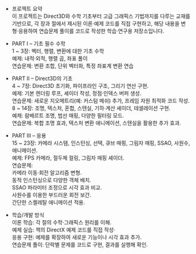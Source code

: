 - 프로젝트 요약  
이 프로젝트는 Direct3D와 수학 기초부터 고급 그래픽스 기법까지를 다루는 교재를 기반으로, 각 장과 절에서 제시된 이론·예제 코드를 직접 구현하고, 해당 내용을 변형·응용하여 연습문제 풀이를 코드로 작성한 학습·연구용 저장소입니다.  
  
- PART I – 기초 필수 수학  
1 ~ 3장: 벡터, 행렬, 변환에 대한 기초 수학  
예제: 내적·외적, 행렬 곱, 좌표 풀이  
연습문제: 변환 조합, 단위 벡터화, 특정 좌표계 변환 연습  
  
- PART II – Direct3D의 기초  
4 ~ 7장: Direct3D 초기화, 파이프라인 구조, 그리기 연산 구현.  
예제: 기본 렌더링 루프, 셰이더 작성, 정점·인덱스 버퍼 생성.  
연습문제: 새로운 지오메트리(예: 커스텀 메쉬) 추가, 프레임 자원 최적화 코드 작성.  
8 ~ 14장: 조명, 텍스처, 혼합, 스텐실, 기하·계산 셰이더, 테셀레이션 구현.  
예제: 람베르트 조명, 법선 매핑, 다양한 필터링 모드.  
연습문제: 복합 조명 효과, 텍스처 변환 애니메이션, 스텐실을 활용한 추가 효과.  
  
- PART III – 응용  
15 ~ 23장: 카메라 시스템, 인스턴싱, 선택, 큐브 매핑, 그림자 매핑, SSAO, 사원수, 애니메이션.  
예제: FPS 카메라, 절두체 컬링, 그림자 매핑 셰이더.  
연습문제:  
카메라 이동·회전 알고리즘 변형.  
동적 인스턴싱으로 다양한 객체 배치.  
SSAO 파라미터 조정으로 시각 효과 비교.  
사원수를 이용한 부드러운 회전 보간.  
간단한 스켈레탈 애니메이션 적용.  
  
- 학습/개발 방식  
이론 학습: 각 절의 수학·그래픽스 원리를 이해.  
예제 실습: 책의 DirectX 예제 코드를 직접 작성·  
응용 구현: 예제를 확장하여 새로운 기능이나 시각 효과 추가.  
연습문제 풀이: 단락별 문제를 코드로 구현, 결과를 실행해 확인.  
